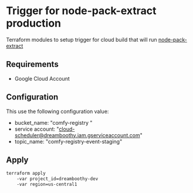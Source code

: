 # Trigger for node-pack-extract production

Terraform modules to setup trigger for cloud build that will run [node-pack-extract](../../../node-pack-extract/)

## Requirements

- Google Cloud Account

## Configuration

This use the following configuration value:

- bucket_name: "comfy-registry "
- service account: "<cloud-scheduler@dreamboothy.iam.gserviceaccount.com>"
- topic_name: "comfy-registry-event-staging"

## Apply

```bash
terraform apply 
    -var project_id=dreamboothy-dev
    -var region=us-central1
```
